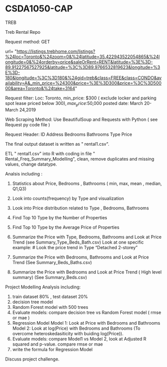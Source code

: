 # CSDA1050-CAP

TREB 

Treb Rental Repo

Request method: GET

url= "https://listings.trebhome.com/listings?%24loc=Toronto&%24zoom=0&%24latitude=35.422943522054865&%24longitude=0&%24orderby=price&saleOrRent=RENT&latitude=%3E%3D-89.91227567527925&latitude=%3C%3D89.9766532819623&longitude=%3E%3D-180&longitude=%3C%3D180&%24gid=treb&class=FREE&class=CONDO&availability=A&_min_price=%24300&price=%3E%3D300&price=%3C%3D50000&area=Toronto&%24take=3164"

Request filter: Loc: Toronto, min_price: $300 ( exclude locker and parking spot lease priced below $300), max_price:$50,000
                posted date: March 20- March 24,2019

Web Scraping Method: Use BeautifulSoup and Requests with Python ( see Request py code file )

Request Header: ID Address Bedrooms Bathrooms Type Price

The final output dataset is written as " rental1.csv".

ETL " rental1.csv" into R with coding in file " Rental_Freq_Summary_Modelling", clean, remove duplicates and missing values, 
change datatype.

Analsis including :

1) Statistics about Price, Bedrooms , Bathrooms ( min, max, mean , median, Q1,Q3)
2) Look into counts(frequency) by Type and visualization
3) Look into Price distribution related to Type , Bedrooms, Bathrooms
4) Find Top 10 Type by the Number of Properties
5)  Find Top 10 Type by the Average Price of Properties

6) Summarize the Price with Type, Bedrooms, Bathrooms and Look at Price Trend 
     (see Summary_Type_Beds_Bath.csv)
     Look at one specific example: # Look the price trend in Type  “Detached 2-storey”

7) Summarize the Price with Bedrooms, Bathrooms and Look at Price Trend
(See Summary_Beds_Baths.csv)

8) Summarize the Price with Bedrooms and Look at Price Trend ( High level summary)
(See Summary_Beds.csv)

Project Modelling Analysis including:

1) train dataset 80% , test dataset 20%
2) decision tree model 
3) Random Forest model with 500 trees
4) Evaluate models: compare decision tree vs Random Forest model ( rmse or mae )
5) Regression Model
Model 1: Look at Price with Bedrooms and Bathrooms
Model 2: Look at log(Price) with Bedrooms and Bathrooms  (To overcome heteroskedasiticity with buiding log(Price)).
6) Evaluate models: compare Model1 vs Model 2, look at Adjusted R squared and p-value. 
                    compare rmse or mae 
7) write the formula for Regression Model


Discuss project challenge.


	
	
